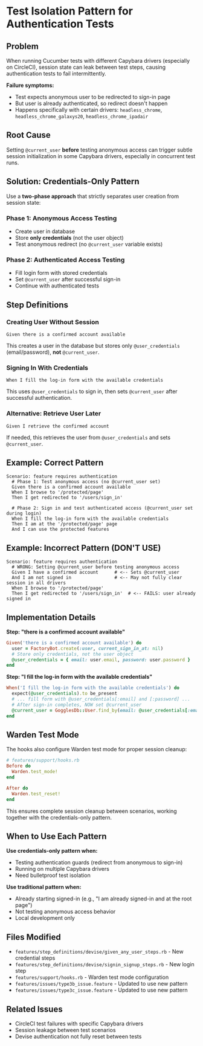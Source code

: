 # Test Isolation Pattern for Authentication Tests

## Problem

When running Cucumber tests with different Capybara drivers (especially on CircleCI), session state can leak between test steps, causing authentication tests to fail intermittently.

**Failure symptoms:**

- Test expects anonymous user to be redirected to sign-in page
- But user is already authenticated, so redirect doesn't happen
- Happens specifically with certain drivers: `headless_chrome`, `headless_chrome_galaxys20`, `headless_chrome_ipadair`

## Root Cause

Setting `@current_user` **before** testing anonymous access can trigger subtle session initialization in some Capybara drivers, especially in concurrent test runs.

## Solution: Credentials-Only Pattern

Use a **two-phase approach** that strictly separates user creation from session state:

### Phase 1: Anonymous Access Testing

- Create user in database
- Store **only credentials** (not the user object)
- Test anonymous redirect (no `@current_user` variable exists)

### Phase 2: Authenticated Access Testing

- Fill login form with stored credentials
- Set `@current_user` after successful sign-in
- Continue with authenticated tests

## Step Definitions

### Creating User Without Session

```gherkin
Given there is a confirmed account available
```

This creates a user in the database but stores only `@user_credentials` (email/password), **not** `@current_user`.

### Signing In With Credentials

```gherkin
When I fill the log-in form with the available credentials
```

This uses `@user_credentials` to sign in, then sets `@current_user` after successful authentication.

### Alternative: Retrieve User Later

```gherkin
Given I retrieve the confirmed account
```

If needed, this retrieves the user from `@user_credentials` and sets `@current_user`.

## Example: Correct Pattern

```gherkin
Scenario: feature requires authentication
  # Phase 1: Test anonymous access (no @current_user set)
  Given there is a confirmed account available
  When I browse to '/protected/page'
  Then I get redirected to '/users/sign_in'

  # Phase 2: Sign in and test authenticated access (@current_user set during login)
  When I fill the log-in form with the available credentials
  Then I am at the '/protected/page' page
  And I can use the protected features
```

## Example: Incorrect Pattern (DON'T USE)

```gherkin
Scenario: feature requires authentication
  # WRONG: Setting @current_user before testing anonymous access
  Given I have a confirmed account      # <-- Sets @current_user
  And I am not signed in                # <-- May not fully clear session in all drivers
  When I browse to '/protected/page'
  Then I get redirected to '/users/sign_in'  # <-- FAILS: user already signed in
```

## Implementation Details

**Step: "there is a confirmed account available"**

```ruby
Given('there is a confirmed account available') do
  user = FactoryBot.create(:user, current_sign_in_at: nil)
  # Store only credentials, not the user object
  @user_credentials = { email: user.email, password: user.password }
end
```

**Step: "I fill the log-in form with the available credentials"**

```ruby
When('I fill the log-in form with the available credentials') do
  expect(@user_credentials).to be_present
  # ... fill form with @user_credentials[:email] and [:password] ...
  # After sign-in completes, NOW set @current_user
  @current_user = GogglesDb::User.find_by(email: @user_credentials[:email])
end
```

## Warden Test Mode

The hooks also configure Warden test mode for proper session cleanup:

```ruby
# features/support/hooks.rb
Before do
  Warden.test_mode!
end

After do
  Warden.test_reset!
end
```

This ensures complete session cleanup between scenarios, working together with the credentials-only pattern.

## When to Use Each Pattern

**Use credentials-only pattern when:**

- Testing authentication guards (redirect from anonymous to sign-in)
- Running on multiple Capybara drivers
- Need bulletproof test isolation

**Use traditional pattern when:**

- Already starting signed-in (e.g., "I am already signed-in and at the root page")
- Not testing anonymous access behavior
- Local development only

## Files Modified

- `features/step_definitions/devise/given_any_user_steps.rb` - New credential steps
- `features/step_definitions/devise/signin_signup_steps.rb` - New login step
- `features/support/hooks.rb` - Warden test mode configuration
- `features/issues/type3b_issue.feature` - Updated to use new pattern
- `features/issues/type3c_issue.feature` - Updated to use new pattern

## Related Issues

- CircleCI test failures with specific Capybara drivers
- Session leakage between test scenarios
- Devise authentication not fully reset between tests
